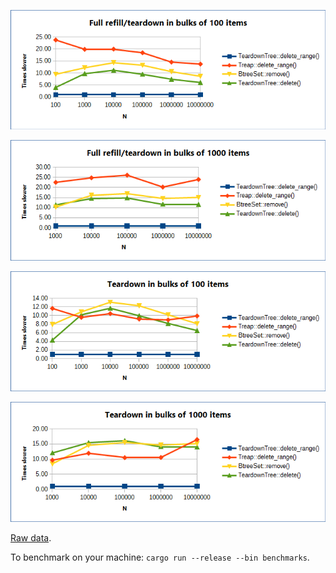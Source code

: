 ![TeardownTree vs other data structures: full refill/teardown cycle in bulks of 100](/benchmarks/full_refill_teardown_100.png?raw=true "full cycle/100")

![TeardownTree vs other data structures: full refill/teardown cycle in bulks of 1000](/benchmarks/full_refill_teardown_1000.png?raw=true "full cycle/1000")

![TeardownTree vs other data structures: teardown in bulks of 100](/benchmarks/teardown_100.png?raw=true "teardown/100")

![TeardownTree vs other data structures: teardown in bulks of 1000](/benchmarks/teardown_1000.png?raw=true "teardown/1000")

[Raw data][1].

To benchmark on your machine: ``cargo run --release --bin benchmarks``.

[1]: https://github.com/kirillkh/rs_teardown_tree/blob/master/delete_range.md]
